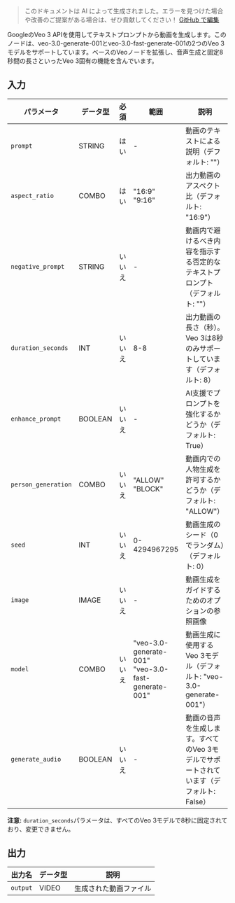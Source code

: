 > このドキュメントは AI によって生成されました。エラーを見つけた場合や改善のご提案がある場合は、ぜひ貢献してください！ [GitHub で編集](https://github.com/Comfy-Org/embedded-docs/blob/main/comfyui_embedded_docs/docs/Veo3VideoGenerationNode/ja.md)

GoogleのVeo 3 APIを使用してテキストプロンプトから動画を生成します。このノードは、veo-3.0-generate-001とveo-3.0-fast-generate-001の2つのVeo 3モデルをサポートしています。ベースのVeoノードを拡張し、音声生成と固定8秒間の長さといったVeo 3固有の機能を含んでいます。

## 入力

| パラメータ | データ型 | 必須 | 範囲 | 説明 |
|-----------|-----------|----------|-------|-------------|
| `prompt` | STRING | はい | - | 動画のテキストによる説明（デフォルト: ""） |
| `aspect_ratio` | COMBO | はい | "16:9"<br>"9:16" | 出力動画のアスペクト比（デフォルト: "16:9"） |
| `negative_prompt` | STRING | いいえ | - | 動画内で避けるべき内容を指示する否定的なテキストプロンプト（デフォルト: ""） |
| `duration_seconds` | INT | いいえ | 8-8 | 出力動画の長さ（秒）。Veo 3は8秒のみサポートしています（デフォルト: 8） |
| `enhance_prompt` | BOOLEAN | いいえ | - | AI支援でプロンプトを強化するかどうか（デフォルト: True） |
| `person_generation` | COMBO | いいえ | "ALLOW"<br>"BLOCK" | 動画内での人物生成を許可するかどうか（デフォルト: "ALLOW"） |
| `seed` | INT | いいえ | 0-4294967295 | 動画生成のシード（0でランダム）（デフォルト: 0） |
| `image` | IMAGE | いいえ | - | 動画生成をガイドするためのオプションの参照画像 |
| `model` | COMBO | いいえ | "veo-3.0-generate-001"<br>"veo-3.0-fast-generate-001" | 動画生成に使用するVeo 3モデル（デフォルト: "veo-3.0-generate-001"） |
| `generate_audio` | BOOLEAN | いいえ | - | 動画の音声を生成します。すべてのVeo 3モデルでサポートされています（デフォルト: False） |

**注意:** `duration_seconds`パラメータは、すべてのVeo 3モデルで8秒に固定されており、変更できません。

## 出力

| 出力名 | データ型 | 説明 |
|-------------|-----------|-------------|
| `output` | VIDEO | 生成された動画ファイル |
